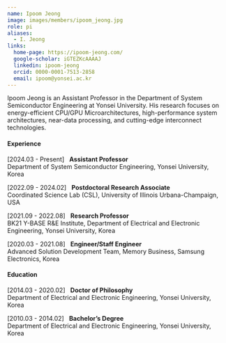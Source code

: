 ```yaml
---
name: Ipoom Jeong
image: images/members/ipoom_jeong.jpg
role: pi
aliases:
  - I. Jeong
links:
  home-page: https://ipoom-jeong.com/
  google-scholar: iGTEZKcAAAAJ
  linkedin: ipoom-jeong
  orcid: 0000-0001-7513-2858
  email: ipoom@yonsei.ac.kr
---
```


Ipoom Jeong is an Assistant Professor in the Department of System Semiconductor Engineering at Yonsei University. His research focuses on energy-efficient CPU/GPU Microarchitectures, high-performance system architectures, near-data processing, and cutting-edge interconnect technologies.

<!--
He earned his Ph.D. degree from the Department of Electrical and Electronic Engineering at Yonsei University in 2020. His research expertise encompasses roles such as a Hardware Engineer in the Memory Business division at Samsung Electronics (2020-2021), a Research Professor in the School of Electrical and Electronic Engineering at Yonsei University (2021-2022), and a Postdoctoral Research Associate at the University of Illinois Urbana-Champaign (2022-2024).
-->

#### **Experience**

[2024.03 - Present] &nbsp; **Assistant Professor**<br>
Department of System Semiconductor Engineering, Yonsei University, Korea

[2022.09 - 2024.02] $~$ **Postdoctoral Research Associate**<br>
Coordinated Science Lab (CSL), University of Illinois Urbana-Champaign, USA

[2021.09 - 2022.08] $~$ **Research Professor**<br>
BK21 Y-BASE R&E Institute, Department of Electrical and Electronic Engineering, Yonsei University, Korea

[2020.03 - 2021.08] $~$ **Engineer/Staff Engineer**<br>
Advanced Solution Development Team, Memory Business, Samsung Electronics, Korea

#### **Education**

[2014.03 - 2020.02] $~$ **Doctor of Philosophy**<br>
Department of Electrical and Electronic Engineering, Yonsei University, Korea

[2010.03 - 2014.02] $~$ **Bachelor’s Degree**<br>
Department of Electrical and Electronic Engineering, Yonsei University, Korea
